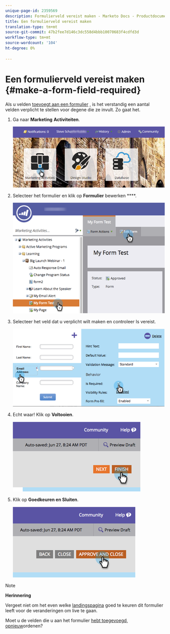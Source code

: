 ```yaml
---
unique-page-id: 2359569
description: Formulierveld vereist maken - Marketo Docs - Productdocumentatie
title: Een formulierveld vereist maken
translation-type: tm+mt
source-git-commit: 47b2fee7d146c3dc558d4bbb10070683f4cdfd3d
workflow-type: tm+mt
source-wordcount: '104'
ht-degree: 0%

---
```



# Een formulierveld vereist maken {#make-a-form-field-required}

Als u velden [toevoegt aan een formulier](add-a-field-to-a-form.md) , is het verstandig een aantal velden verplicht te stellen voor degene die ze invult. Zo gaat het.

1. Ga naar **Marketing** **Activiteiten**.

   ![](assets/login-marketing-activities-4.png)

1. Selecteer het formulier en klik op **Formulier** bewerken ****.

   ![](assets/editform-2.png)

1. Selecteer het veld dat u verplicht wilt maken en controleer Is vereist.

   ![](assets/image2014-9-15-17-3a30-3a44.png)

1. Echt waar! Klik op **Voltooien**.

   ![](assets/image2014-9-15-17-3a30-3a58.png)

1. Klik op **Goedkeuren en Sluiten**.

   ![](assets/image2014-9-15-17-3a31-3a11.png)

>[!NOTE]
>
>**Herinnering**
>
>Vergeet niet om het even welke [landingspagina](../../../../product-docs/demand-generation/landing-pages/understanding-landing-pages/approve-unapprove-or-delete-a-landing-page.md) goed te keuren dit formulier leeft voor de veranderingen om live te gaan.

Moet u de velden die u aan het formulier [hebt toegevoegd, opnieuw](../../../../product-docs/demand-generation/forms/form-fields/reorder-fields-in-a-form.md)ordenen?